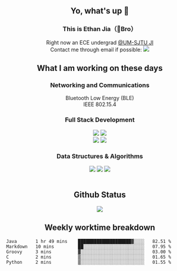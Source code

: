 <h2 align="center"> Yo, what's up 👋 </h3>
<h3 align="center">This is Ethan Jia（🗻Bro）</h3>

<div align="center">
 Right now an ECE undergrad <a href="https://www.ji.sjtu.edu.cn/">@UM-SJTU JI</a> <br>
 Contact me through email if possible: <a href="mailto:181716254@qq.com"><img src="https://img.shields.io/badge/-181716254@qq.com-c14438?style=plastic&logo=Gmail&logoColor=white&link=mailto:15203012@iubat.edu"></a>
</div>

<h2 align="center">What I am working on these days</h2>

<h3 align="center">Networking and Communications</h3>

<div align="center">

Bluetooth Low Energy (BLE)
<br />
IEEE 802.15.4

</div>

<h3 align="center">Full Stack Development</h3>
<div align="center">
 
 <img src="https://img.shields.io/badge/Python-3776AB?style=for-the-badge&logo=python&logoColor=white">
 <img src="https://img.shields.io/badge/MongoDB-4EA94B?style=for-the-badge&logo=mongodb&logoColor=white">

 <br />
<!--  <img src="https://img.shields.io/badge/TypeScript-007ACC?style=for-the-badge&logo=typescript&logoColor=white">  -->
 <img src="https://img.shields.io/badge/React-20232A?style=for-the-badge&logo=react&logoColor=61DAFB">
 <img src="https://img.shields.io/badge/JavaScript-323330?style=for-the-badge&logo=javascript&logoColor=F7DF1E">
<!--  <br /> -->
<!--  <img src="https://img.shields.io/badge/React_Router-CA4245?style=for-the-badge&logo=react-router&logoColor=white"> -->
 
 </div>
 
 <h3 align="center">Data Structures & Algorithms</h3>
<div align="center">
 <img src="https://img.shields.io/badge/C-00599C?style=for-the-badge&logo=c&logoColor=white">
 <img src="https://img.shields.io/badge/C%2B%2B-00599C?style=for-the-badge&logo=c%2B%2B&logoColor=white">
 <img src="https://img.shields.io/badge/Python-14354C?style=for-the-badge&logo=python&logoColor=white">
</div>
<br>

<h2 align="center">
Github Status 
</h1>

<p align="center">
 <img src="https://github-readme-stats.vercel.app/api?username=MountBro&theme=monokai"><br>
<!--  <a href="https://github.com/MountBro/myLeetCode">
  <img src="https://github-readme-stats.vercel.app/api/pin/?username=MountBro&repo=myLeetCode&theme=monokai">
 </a>
 <a href="https://github.com/MountBro/Age-of-Plague">
  <img src="https://github-readme-stats.vercel.app/api/pin/?username=MountBro&repo=Age-of-Plague&theme=monokai">
 </a> -->
</p>

<!-- 
<p align="center">
 <img src="http://github-readme-streak-stats.herokuapp.com?user=MountBro&theme=monokai" align="center" />
</p>
<br>
 -->

<h2 align="center">
Weekly worktime breakdown
</h1>


<!--START_SECTION:waka-->
```text
Java       1 hr 49 mins    ████████████████████▓░░░░   82.51 % 
Markdown   10 mins         ██░░░░░░░░░░░░░░░░░░░░░░░   07.95 % 
Groovy     3 mins          ▓░░░░░░░░░░░░░░░░░░░░░░░░   03.00 % 
C          2 mins          ▒░░░░░░░░░░░░░░░░░░░░░░░░   01.65 % 
Python     2 mins          ▒░░░░░░░░░░░░░░░░░░░░░░░░   01.55 % 
```
<!--END_SECTION:waka-->


